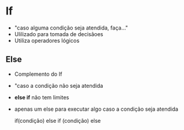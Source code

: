 # If
- "caso alguma condição seja atendida, faça..."
- Ulilizado para tomada de decisãoes
- Utiliza operadores lógicos


## Else
- Complemento do If
- "caso a condição não seja atendida
- **else if** não tem limites
- apenas um else para executar algo caso a condição seja atendida

  if(condição)
  else if (condição)
  else
